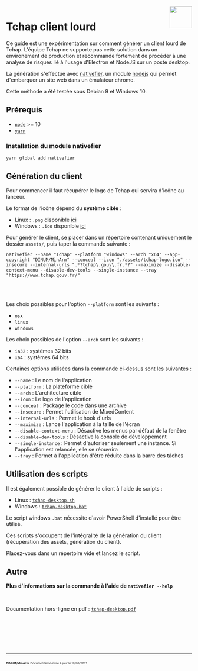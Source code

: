 <img src="https://tchap.gouv.fr/themes/tchap/img/logos/tchap-logo.svg" style="float: right;" width="60">

# Tchap client lourd

Ce guide est une expérimentation sur comment générer un client lourd de Tchap.
L'équipe Tchap ne supporte pas cette solution dans un environement de production et recommande fortement de procéder à une analyse de risques lié à l'usage d'Electron et NodeJS sur un poste desktop.

La génération s'effectue avec [nativefier](https://github.com/jiahaog/nativefier), un module [nodejs](https://nodejs.org/fr/) qui permet d'embarquer un site web dans un émulateur chrome.

Cette méthode a été testée sous Debian 9 et Windows 10.

## Prérequis

- [`node`](https://nodejs.org/en/) >= 10
- [`yarn`](https://yarnpkg.com/package/yarn)

### Installation du module nativefier
`yarn global add nativefier`

## Génération du client
Pour commencer il faut récupérer le logo de Tchap qui servira d'icône au lanceur.

Le format de l’icône dépend du **système cible** :

- Linux : `.png` disponible [ici](https://raw.githubusercontent.com/dinsic-pim/tchap-desktop/main/assets/tchap-logo.png)
- Windows : `.ico` disponible [ici](https://raw.githubusercontent.com/dinsic-pim/tchap-desktop/main/assets/tchap-logo.ico)

Pour générer le client, se placer dans un répertoire contenant uniquement le dossier `assets/`, puis taper la commande suivante :

``` shell
nativefier --name "Tchap" --platform "windows" --arch "x64" --app-copyright "DINUM/MinArm" --conceal --icon "./assets/tchap-logo.ico" --insecure --internal-urls ".*?tchap\.gouv\.fr.*?" --maximize --disable-context-menu --disable-dev-tools --single-instance --tray "https://www.tchap.gouv.fr/"
```

<br />
<br />

Les choix possibles pour l'option `--platform` sont les suivants :

- `osx`
- `linux`
- `windows`

Les choix possibles de l'option `--arch` sont les suivants :

- `ia32` : systèmes 32 bits
- `x64` : systèmes 64 bits

Certaines options utilisées dans la commande ci-dessus sont les suivantes :
- `--name` : Le nom de l'application
- `--platform` : La plateforme cible
- `--arch` : L'architecture cible
- `--icon` : Le logo de l'application
- `--conceal` : Package le code dans une archive
- `--insecure` : Permet l'utilisation de MixedContent
- `--internal-urls` : Permet le hook d'urls
- `--maximize` : Lance l'application à la taille de l'écran
- `--disable-context-menu` : Désactive les menus par défaut de la fenêtre
- `--disable-dev-tools` : Désactive la console de développement
- `--single-instance` : Permet d'autoriser seulement une instance. Si l'application est relancée, elle se réouvrira
- `--tray` : Permet à l'application d'être réduite dans la barre des tâches

## Utilisation des scripts

Il est également possible de générer le client à l'aide de scripts :
- Linux : [`tchap-desktop.sh`](https://raw.githubusercontent.com/dinsic-pim/tchap-desktop/main/tchap-desktop.sh)
- Windows : [`tchap-desktop.bat`](https://raw.githubusercontent.com/dinsic-pim/tchap-desktop/main/tchap-desktop.bat)

Le script windows `.bat` nécessite d'avoir PowerShell d'installé pour être utilisé.

Ces scripts s'occupent de l'intégralité de la génération du client (récupération des assets, génération du client).

Placez-vous dans un répertoire vide et lancez le script.

## Autre

**Plus d'informations sur la commande à l'aide de `nativefier --help`**

<br />

Documentation hors-ligne en pdf : [`tchap-desktop.pdf`](https://raw.githubusercontent.com/dinsic-pim/tchap-desktop/main/tchap-desktop.pdf)

<br />
<br />
<br />
<br />
<br />

<hr>
<span style="font-size: 8px; font-weight: bold;">DINUM/MinArm</span>
<span style="font-size: 8px;">Documentation mise à jour le 19/05/2021</span>

